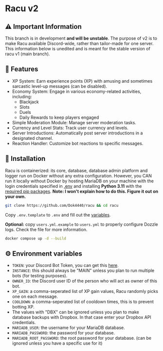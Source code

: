 # Racu v2

## ⚠️ Important Information

This branch is in development **and will be unstable**. The purpose of v2 is to make Racu available Discord-wide, rather than tailor-made for one server. This information below is unedited and is meant for the stable version of racu v1 (main branch).


## 🎨 Features

- XP System: Earn experience points (XP) with amusing and sometimes sarcastic level-up messages (can be disabled).
- Economy System: Engage in various economy-related activities, including:
  - Blackjack
  - Slots
  - Duels
  - Daily Rewards to keep players engaged
- Simple Moderation Module: Manage server moderation tasks.
- Currency and Level Stats: Track user currency and levels.
- Server Introductions: Automatically post server introductions in a designated channel.
- Reaction Handler: Customize bot reactions to specific messages.


## 📲 Installation
Racu is containerized: its core, database, database admin platform and logger run on Docker without any extra configuration. 
However, you CAN run it locally without Docker by hosting MariaDB on your machine with the login credentials specified in [.env](.env.template) and installing **Python 3.11** with the [required pip packages](requirements.txt). **Note: I won't explain how to do this. Figure it out on your own.**

```sh
git clone https://github.com/Dok4440/racu && cd racu
```

Copy `.env.template` to `.env` and fill out the [variables](#env-keys).    

**Optional:** copy `users.yml.example` to `users.yml` to properly configure Dozzle logs. Check the file for more information.  

```sh
docker compose up -d --build
```


## ⚙️ Environment variables
- `TOKEN`: your Discord Bot Token, you can get this [here](https://discord.com/developers/applications).
- `INSTANCE`: this should always be "MAIN" unless you plan to run multiple bots (for testing purposes).
- `OWNER_ID`: the Discord user ID of the person who will act as owner of this bot.
- `XP_GAIN`: a comma-seperated list of XP gain values, Racu randomly picks one on each message.
- `COOLDOWN`: a comma-seperated list of cooldown times, this is to prevent botting XP.
- The values with "DBX" can be ignored unless you plan to make database backups with Dropbox. In that case enter your Dropbox API credentials.
- `MARIADB_USER`: the username for your MariaDB database.
- `MARIADB_PASSWORD`: the password for your database.
- `MARIADB_ROOT_PASSWORD`: the root password for your database. (can be ignored unless you have a specific use for it)
